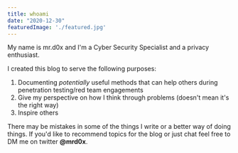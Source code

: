 ```yaml
---
title: whoami
date: "2020-12-30"
featuredImage: './featured.jpg'
---
```


My name is mr.d0x and I'm a Cyber Security Specialist and a privacy enthusiast.<!-- end --> 

I created this blog to serve the following purposes:

1.  Documenting <i>potentially</i> useful methods that can help others during penetration testing/red team engagements
2.  Give my perspective on how I think through problems (doesn't mean it's the right way)
3.  Inspire others 

There may be mistakes in some of the things I write or a better way of doing things.
If you'd like to recommend topics for the blog or just chat feel free to DM me on twitter <b>@mrd0x</b>.